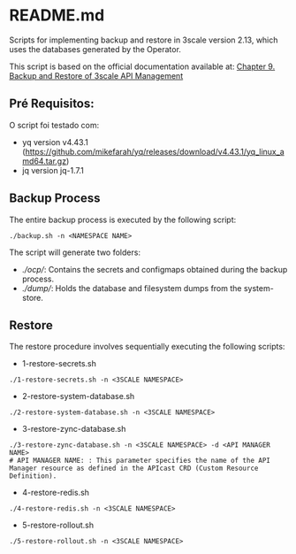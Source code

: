 # README.md

Scripts for implementing backup and restore in 3scale version 2.13, which uses the databases generated by the Operator.

This script is based on the official documentation available at: [Chapter 9. Backup and Restore of 3scale API Management](https://access.redhat.com/documentation/en-us/red_hat_3scale_api_management/2.14/html/operating_red_hat_3scale_api_management/threescale-backup-restore)

## Pré Requisitos:

O script foi testado com:

- yq version v4.43.1 (https://github.com/mikefarah/yq/releases/download/v4.43.1/yq_linux_amd64.tar.gz)
- jq version jq-1.7.1


## Backup Process

The entire backup process is executed by the following script:

```
./backup.sh -n <NAMESPACE NAME>
```

The script will generate two folders:

- *./ocp/*: Contains the secrets and configmaps obtained during the backup process.
- *./dump/*: Holds the database and filesystem dumps from the system-store.

## Restore

The restore procedure involves sequentially executing the following scripts:

- 1-restore-secrets.sh 
```
./1-restore-secrets.sh -n <3SCALE NAMESPACE> 
```

- 2-restore-system-database.sh
```
./2-restore-system-database.sh -n <3SCALE NAMESPACE> 
```

- 3-restore-zync-database.sh
```
./3-restore-zync-database.sh -n <3SCALE NAMESPACE> -d <API MANAGER NAME>
# API MANAGER NAME: : This parameter specifies the name of the API Manager resource as defined in the APIcast CRD (Custom Resource Definition).
```


- 4-restore-redis.sh
```
./4-restore-redis.sh -n <3SCALE NAMESPACE>
```
  
- 5-restore-rollout.sh
```
./5-restore-rollout.sh -n <3SCALE NAMESPACE>
```
